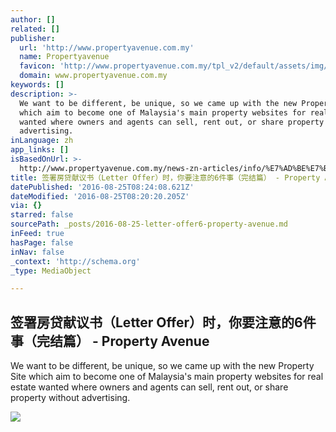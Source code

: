 ```yaml
---
author: []
related: []
publisher:
  url: 'http://www.propertyavenue.com.my'
  name: Propertyavenue
  favicon: 'http://www.propertyavenue.com.my/tpl_v2/default/assets/img/favicon.ico'
  domain: www.propertyavenue.com.my
keywords: []
description: >-
  We want to be different, be unique, so we came up with the new Property Site
  which aim to become one of Malaysia's main property websites for real estate
  wanted where owners and agents can sell, rent out, or share property without
  advertising.
inLanguage: zh
app_links: []
isBasedOnUrl: >-
  http://www.propertyavenue.com.my/news-zn-articles/info/%E7%AD%BE%E7%BD%B2%E6%88%BF%E8%B4%B7%E7%8C%AE%E8%AE%AE%E4%B9%A6%EF%BC%88letter-offer%EF%BC%89%E6%97%B6%EF%BC%8C%E4%BD%A0%E8%A6%81%E6%B3%A8%E6%84%8F%E7%9A%846%E4%BB%B6%E4%BA%8B%EF%BC%88%E5%AE%8C%E7%BB%93%E7%AF%87%EF%BC%89/56/
title: 签署房贷献议书（Letter Offer）时，你要注意的6件事（完结篇） - Property Avenue
datePublished: '2016-08-25T08:24:08.621Z'
dateModified: '2016-08-25T08:20:20.205Z'
via: {}
starred: false
sourcePath: _posts/2016-08-25-letter-offer6-property-avenue.md
inFeed: true
hasPage: false
inNav: false
_context: 'http://schema.org'
_type: MediaObject

---
```

<article style=""><h1>签署房贷献议书（Letter Offer）时，你要注意的6件事（完结篇） - Property Avenue</h1><p>We want to be different, be unique, so we came up with the new Property Site which aim to become one of Malaysia's main property websites for real estate wanted where owners and agents can sell, rent out, or share property without advertising.</p><img src="http://www.propertyavenue.com.my/photo/news/news_55.png" /></article>